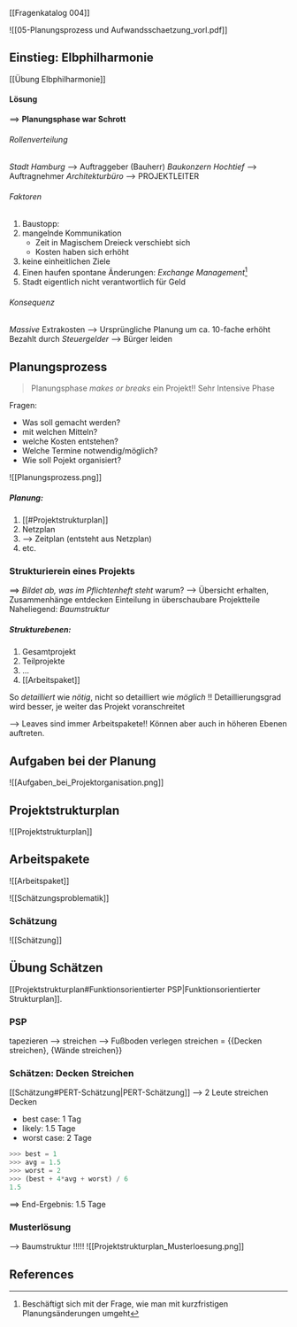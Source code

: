 [[Fragenkatalog 004]]

![[05-Planungsprozess und Aufwandsschaetzung_vorl.pdf]]
## Einstieg: Elbphilharmonie
[[Übung Elbphilharmonie]]
#### Lösung
==> **Planungsphase war Schrott**
###### Rollenverteilung
_Stadt Hamburg_ --> Auftraggeber (Bauherr)
_Baukonzern Hochtief_ --> Auftragnehmer
_Architekturbüro_ --> PROJEKTLEITER

###### Faktoren
1) Baustopp:
2) mangelnde Kommunikation
	- Zeit in Magischem Dreieck verschiebt sich
	- Kosten haben sich erhöht
3) keine einheitlichen Ziele
4) Einen haufen spontane Änderungen: _Exchange Management_[^1]
5) Stadt eigentlich nicht verantwortlich für Geld

###### Konsequenz
_Massive_ Extrakosten
	--> Ursprüngliche Planung um ca. 10-fache erhöht
Bezahlt durch _Steuergelder_
	--> Bürger leiden


## Planungsprozess
> Planungsphase _makes or breaks_ ein Projekt!!
> Sehr Intensive Phase


Fragen:
- Was soll gemacht werden?
- mit welchen Mitteln?
- welche Kosten entstehen? 
- Welche Termine notwendig/möglich?
- Wie soll Pojekt organisiert?

![[Planungsprozess.png]]

##### Planung:
1) [[#Projektstrukturplan]]
2) Netzplan
3) --> Zeitplan (entsteht aus Netzplan)
4) etc.


### Strukturierein eines Projekts
==> *Bildet ab, was im Pflichtenheft steht*
warum? 
	--> Übersicht erhalten, Zusammenhänge entdecken
	Einteilung in überschaubare Projektteile
Naheliegend: _Baumstruktur_
##### Strukturebenen:
1) Gesamtprojekt
2) Teilprojekte
3) ...
4) [[Arbeitspaket]]

So _detailliert_ wie _nötig_, nicht so detailliert wie _möglich_ !!
	Detaillierungsgrad wird besser, je weiter das Projekt voranschreitet

--> Leaves sind immer Arbeitspakete!! Können aber auch in höheren Ebenen auftreten.


## Aufgaben bei der Planung
![[Aufgaben_bei_Projektorganisation.png]]
## Projektstrukturplan
![[Projektstrukturplan]]

## Arbeitspakete
![[Arbeitspaket]]


![[Schätzungsproblematik]]

### Schätzung
![[Schätzung]]

## Übung Schätzen
[[Projektstrukturplan#Funktionsorientierter PSP|Funktionsorientierter Strukturplan]].
### PSP
tapezieren --> streichen --> Fußboden verlegen
streichen = {{Decken streichen}, {Wände streichen}}

### Schätzen: Decken Streichen
[[Schätzung#PERT-Schätzung|PERT-Schätzung]]
--> 2 Leute streichen Decken
- best case: 1 Tag
- likely: 1.5 Tage
- worst case: 2 Tage
```python
>>> best = 1
>>> avg = 1.5
>>> worst = 2
>>> (best + 4*avg + worst) / 6
1.5
```
==> End-Ergebnis: 1.5 Tage

### Musterlösung
--> Baumstruktur !!!!!
![[Projektstrukturplan_Musterloesung.png]]


## References
[^1]: Beschäftigt sich mit der Frage, wie man mit kurzfristigen Planungsänderungen umgeht